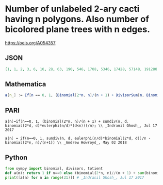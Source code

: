 # Number of unlabeled 2\-ary cacti having n polygons\. Also number of bicolored plane trees with n edges\.
https://oeis.org/A054357
## JSON
```JSON
[1, 1, 2, 3, 6, 10, 28, 63, 190, 546, 1708, 5346, 17428, 57148, 191280, 646363, 2210670, 7626166, 26538292, 93013854, 328215300, 1165060668, 4158330416, 14915635378, 53746119972, 194477856100, 706437056648, 2575316704200, 9419571138368]
```
## Mathematica
```Mathematica
a[n_] := If[n == 0, 1, (Binomial[2*n, n]/(n + 1) + DivisorSum[n, Binomial[2*#, #]*EulerPhi[n/#]*Boole[# < n] & ])/n]; Table[a[n], {n, 0, 28}] (* _Jean-François Alcover_, Jul 17 2017 *)
```
## PARI
```PARI
a(n)=if(n==0, 1, (binomial(2*n, n)/(n + 1) + sumdiv(n, d, binomial(2*d, d)*eulerphi(n/d)*(d<n)))/n); \\ _Indranil Ghosh_, Jul 17 2017
```
```PARI
a(n) = if(n==0, 1, sumdiv(n, d, eulerphi(n/d)*binomial(2*d, d))/n - binomial(2*n, n)/(n+1)) \\ _Andrew Howroyd_, May 02 2018
```
## Python
```Python
from sympy import binomial, divisors, totient
def a(n): return 1 if n==0 else (binomial(2*n, n)//(n + 1) + sum(binomial(2*d, d)*totient(n//d)*(d<n) for d in divisors(n)))//n
print([a(n) for n in range(31)]) # _Indranil Ghosh_, Jul 17 2017
```
